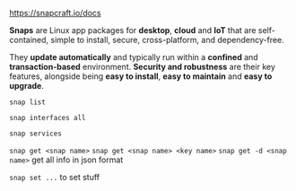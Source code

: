 
https://snapcraft.io/docs

**Snaps** are Linux app packages for **desktop**, **cloud** and **IoT** that are self-contained, simple to install, secure, cross-platform, and dependency-free.

They **update automatically** and typically run within a **confined** and **transaction-based** environment. **Security and robustness** are their key features, alongside being **easy to install**, **easy to maintain** and **easy to upgrade**.

`snap list`

`snap interfaces all`

`snap services`

`snap get <snap name>`
`snap get <snap name> <key name>`
`snap get -d <snap name>` get all info in json format

`snap set ...` to set stuff





